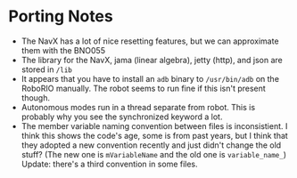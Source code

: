 # Porting Notes

* The NavX has a lot of nice resetting features, but we can approximate them with the BNO055
* The library for the NavX, jama (linear algebra), jetty (http), and json are stored in `/lib`
* It appears that you have to install an `adb` binary to `/usr/bin/adb` on the RoboRIO manually. The robot seems to run fine if this isn't present though.
* Autonomous modes run in a thread separate from robot. This is probably why you see the synchronized keyword a lot.
* The member variable naming convention between files is inconsistient. I think this shows the code's age, some is from past years, but I think that they adopted a new convention recently and just didn't change the old stuff? (The new one is `mVariableName` and the old one is `variable_name_`) Update: there's a third convention in some files.
